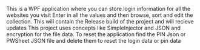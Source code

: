 This is a WPF application where you can store login information for all the websites you visit
Enter in all the values and then browse, sort and edit the collection.
This will contain the Release build of the project and will recieve updates
This project uses concepts like SimpleInjector and JSON and encryption for the file data.
To reset the application find the PIN Json or PWSheet JSON file and delete them to reset the login data or pin data
